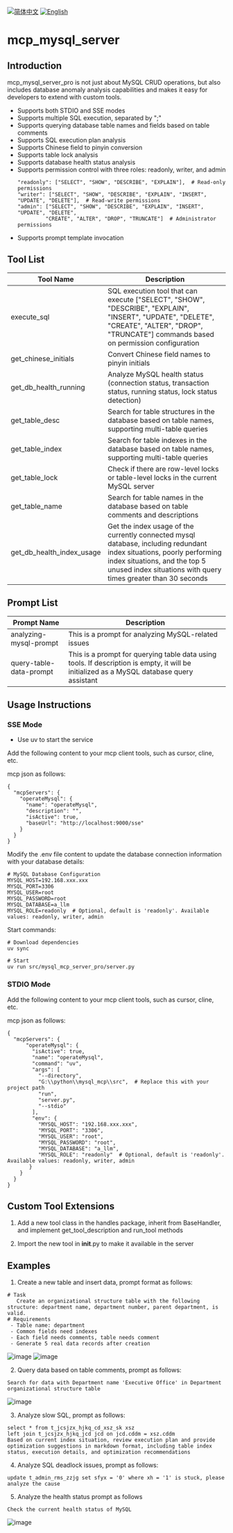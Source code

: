 [![简体中文](https://img.shields.io/badge/简体中文-点击查看-orange)](README-zh.md)
[![English](https://img.shields.io/badge/English-Click-yellow)](README.md)

# mcp_mysql_server

## Introduction
mcp_mysql_server_pro is not just about MySQL CRUD operations, but also includes database anomaly analysis capabilities and makes it easy for developers to extend with custom tools.

- Supports both STDIO and SSE modes
- Supports multiple SQL execution, separated by ";"
- Supports querying database table names and fields based on table comments
- Supports SQL execution plan analysis
- Supports Chinese field to pinyin conversion
- Supports table lock analysis
- Supports database health status analysis
- Supports permission control with three roles: readonly, writer, and admin
    ```
    "readonly": ["SELECT", "SHOW", "DESCRIBE", "EXPLAIN"],  # Read-only permissions
    "writer": ["SELECT", "SHOW", "DESCRIBE", "EXPLAIN", "INSERT", "UPDATE", "DELETE"],  # Read-write permissions
    "admin": ["SELECT", "SHOW", "DESCRIBE", "EXPLAIN", "INSERT", "UPDATE", "DELETE", 
             "CREATE", "ALTER", "DROP", "TRUNCATE"]  # Administrator permissions
    ```
- Supports prompt template invocation

## Tool List
| Tool Name                  | Description                                                                                                                                                                                                              |
|----------------------------|--------------------------------------------------------------------------------------------------------------------------------------------------------------------------------------------------------------------------| 
| execute_sql                | SQL execution tool that can execute ["SELECT", "SHOW", "DESCRIBE", "EXPLAIN", "INSERT", "UPDATE", "DELETE", "CREATE", "ALTER", "DROP", "TRUNCATE"] commands based on permission configuration                            |
| get_chinese_initials       | Convert Chinese field names to pinyin initials                                                                                                                                                                           |
| get_db_health_running      | Analyze MySQL health status (connection status, transaction status, running status, lock status detection)                                                                                                               |
| get_table_desc             | Search for table structures in the database based on table names, supporting multi-table queries                                                                                                                         |
| get_table_index            | Search for table indexes in the database based on table names, supporting multi-table queries                                                                                                                            |
| get_table_lock             | Check if there are row-level locks or table-level locks in the current MySQL server                                                                                                                                      |
| get_table_name             | Search for table names in the database based on table comments and descriptions                                                                                                                                          |
| get_db_health_index_usage  | Get the index usage of the currently connected mysql database, including redundant index situations, poorly performing index situations, and the top 5 unused index situations with query times greater than 30 seconds  | 

## Prompt List
| Prompt Name                | Description                                                                                                                           |
|---------------------------|---------------------------------------------------------------------------------------------------------------------------------------| 
| analyzing-mysql-prompt    | This is a prompt for analyzing MySQL-related issues                                                                                    |
| query-table-data-prompt   | This is a prompt for querying table data using tools. If description is empty, it will be initialized as a MySQL database query assistant |

## Usage Instructions

### SSE Mode

- Use uv to start the service

Add the following content to your mcp client tools, such as cursor, cline, etc.

mcp json as follows:
```
{
  "mcpServers": {
    "operateMysql": {
      "name": "operateMysql",
      "description": "",
      "isActive": true,
      "baseUrl": "http://localhost:9000/sse"
    }
  }
}
```

Modify the .env file content to update the database connection information with your database details:
```
# MySQL Database Configuration
MYSQL_HOST=192.168.xxx.xxx
MYSQL_PORT=3306
MYSQL_USER=root
MYSQL_PASSWORD=root
MYSQL_DATABASE=a_llm
MYSQL_ROLE=readonly  # Optional, default is 'readonly'. Available values: readonly, writer, admin
```

Start commands:
```
# Download dependencies
uv sync

# Start
uv run src/mysql_mcp_server_pro/server.py
```

### STDIO Mode

Add the following content to your mcp client tools, such as cursor, cline, etc.

mcp json as follows:
```
{
  "mcpServers": {
      "operateMysql": {
        "isActive": true,
        "name": "operateMysql",
        "command": "uv",
        "args": [
          "--directory",
          "G:\\python\\mysql_mcp\\src",  # Replace this with your project path
          "run",
          "server.py",
          "--stdio"
        ],
        "env": {
          "MYSQL_HOST": "192.168.xxx.xxx",
          "MYSQL_PORT": "3306",
          "MYSQL_USER": "root",
          "MYSQL_PASSWORD": "root",
          "MYSQL_DATABASE": "a_llm",
          "MYSQL_ROLE": "readonly"  # Optional, default is 'readonly'. Available values: readonly, writer, admin
       }
    }
  }
}    
```

## Custom Tool Extensions
1. Add a new tool class in the handles package, inherit from BaseHandler, and implement get_tool_description and run_tool methods

2. Import the new tool in __init__.py to make it available in the server

## Examples
1. Create a new table and insert data, prompt format as follows:
```
# Task
   Create an organizational structure table with the following structure: department name, department number, parent department, is valid.
# Requirements
 - Table name: department
 - Common fields need indexes
 - Each field needs comments, table needs comment
 - Generate 5 real data records after creation
```
![image](https://github.com/user-attachments/assets/34118993-2a4c-4804-92f8-7fba9df89190)
![image](https://github.com/user-attachments/assets/f8299f01-c321-4dbf-b5de-13ba06885cc1)


2. Query data based on table comments, prompt as follows:
```
Search for data with Department name 'Executive Office' in Department organizational structure table
```
![image](https://github.com/user-attachments/assets/dcf96603-548e-42d9-9217-78e569be7a8d)


3. Analyze slow SQL, prompt as follows:
```
select * from t_jcsjzx_hjkq_cd_xsz_sk xsz
left join t_jcsjzx_hjkq_jcd jcd on jcd.cddm = xsz.cddm 
Based on current index situation, review execution plan and provide optimization suggestions in markdown format, including table index status, execution details, and optimization recommendations
```

4. Analyze SQL deadlock issues, prompt as follows:
```
update t_admin_rms_zzjg set sfyx = '0' where xh = '1' is stuck, please analyze the cause
```

5. Analyze the health status prompt as follows
```
Check the current health status of MySQL
```
![image](https://github.com/user-attachments/assets/c3d08cae-0529-436f-bac1-801edd0c5b74)

